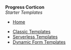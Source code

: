**Progress Corticon**
<br>
_Starter Templates_

- [Home](https://corticon.github.io/templates/#/?id=serverless-templates)

* [Classic Templates](classic-templates/README.md)
* [Serverless Templates](js-templates/README.md)
* [Dynamic Form Templates](form-templates/README.md)

<footer id="mb-footer"></footer>